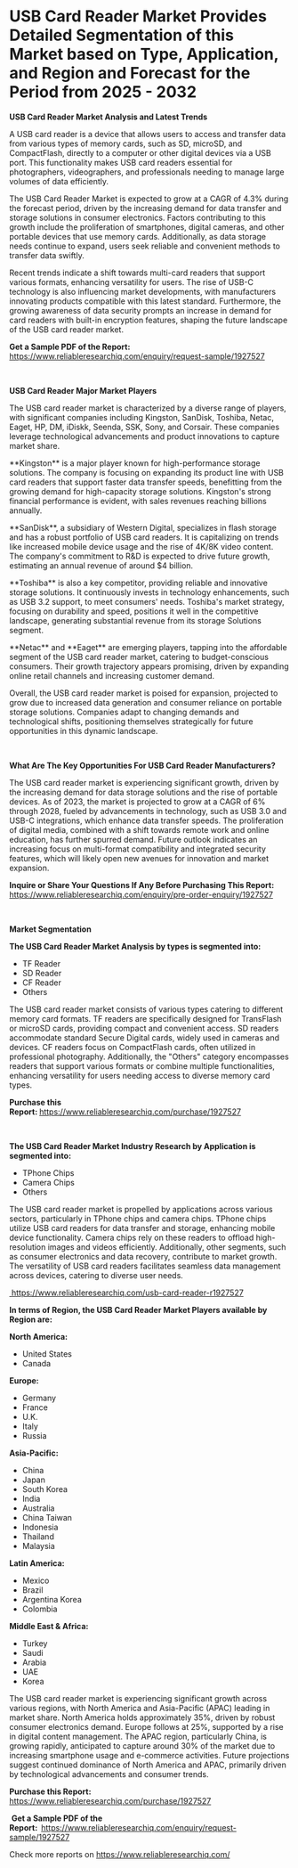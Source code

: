 <p><h1>USB Card Reader Market Provides Detailed Segmentation of this Market based on Type, Application, and Region and Forecast for the Period from 2025 - 2032</h1></p><p><strong>USB Card Reader Market Analysis and Latest Trends</strong></p>
<p><p>A USB card reader is a device that allows users to access and transfer data from various types of memory cards, such as SD, microSD, and CompactFlash, directly to a computer or other digital devices via a USB port. This functionality makes USB card readers essential for photographers, videographers, and professionals needing to manage large volumes of data efficiently.</p><p>The USB Card Reader Market is expected to grow at a CAGR of 4.3% during the forecast period, driven by the increasing demand for data transfer and storage solutions in consumer electronics. Factors contributing to this growth include the proliferation of smartphones, digital cameras, and other portable devices that use memory cards. Additionally, as data storage needs continue to expand, users seek reliable and convenient methods to transfer data swiftly.</p><p>Recent trends indicate a shift towards multi-card readers that support various formats, enhancing versatility for users. The rise of USB-C technology is also influencing market developments, with manufacturers innovating products compatible with this latest standard. Furthermore, the growing awareness of data security prompts an increase in demand for card readers with built-in encryption features, shaping the future landscape of the USB card reader market.</p></p>
<p><strong>Get a Sample PDF of the Report:&nbsp;</strong> <a href="https://www.reliableresearchiq.com/enquiry/request-sample/1927527?utm_campaign=1117&utm_medium=2&utm_source=Github&utm_content=ia&utm_term=15012025&utm_id=usb-card-reader">https://www.reliableresearchiq.com/enquiry/request-sample/1927527</a></p>
<p>&nbsp;</p>
<p><strong>USB Card Reader Major Market Players</strong></p>
<p><p>The USB card reader market is characterized by a diverse range of players, with significant companies including Kingston, SanDisk, Toshiba, Netac, Eaget, HP, DM, iDiskk, Seenda, SSK, Sony, and Corsair. These companies leverage technological advancements and product innovations to capture market share.</p><p>**Kingston** is a major player known for high-performance storage solutions. The company is focusing on expanding its product line with USB card readers that support faster data transfer speeds, benefitting from the growing demand for high-capacity storage solutions. Kingston's strong financial performance is evident, with sales revenues reaching billions annually.</p><p>**SanDisk**, a subsidiary of Western Digital, specializes in flash storage and has a robust portfolio of USB card readers. It is capitalizing on trends like increased mobile device usage and the rise of 4K/8K video content. The company's commitment to R&D is expected to drive future growth, estimating an annual revenue of around $4 billion.</p><p>**Toshiba** is also a key competitor, providing reliable and innovative storage solutions. It continuously invests in technology enhancements, such as USB 3.2 support, to meet consumers' needs. Toshiba's market strategy, focusing on durability and speed, positions it well in the competitive landscape, generating substantial revenue from its storage Solutions segment.</p><p>**Netac** and **Eaget** are emerging players, tapping into the affordable segment of the USB card reader market, catering to budget-conscious consumers. Their growth trajectory appears promising, driven by expanding online retail channels and increasing customer demand.</p><p>Overall, the USB card reader market is poised for expansion, projected to grow due to increased data generation and consumer reliance on portable storage solutions. Companies adapt to changing demands and technological shifts, positioning themselves strategically for future opportunities in this dynamic landscape.</p></p>
<p>&nbsp;</p>
<p><strong>What Are The Key Opportunities For USB Card Reader Manufacturers?</strong></p>
<p><p>The USB card reader market is experiencing significant growth, driven by the increasing demand for data storage solutions and the rise of portable devices. As of 2023, the market is projected to grow at a CAGR of 6% through 2028, fueled by advancements in technology, such as USB 3.0 and USB-C integrations, which enhance data transfer speeds. The proliferation of digital media, combined with a shift towards remote work and online education, has further spurred demand. Future outlook indicates an increasing focus on multi-format compatibility and integrated security features, which will likely open new avenues for innovation and market expansion.</p></p>
<p><strong>Inquire or Share Your Questions If Any Before Purchasing This Report:</strong> <a href="https://www.reliableresearchiq.com/enquiry/pre-order-enquiry/1927527?utm_campaign=1117&utm_medium=2&utm_source=Github&utm_content=ia&utm_term=15012025&utm_id=usb-card-reader">https://www.reliableresearchiq.com/enquiry/pre-order-enquiry/1927527</a></p>
<p>&nbsp;</p>
<p><strong>Market Segmentation</strong></p>
<p><strong>The USB Card Reader Market Analysis by types is segmented into:</strong></p>
<p><ul><li>TF Reader</li><li>SD Reader</li><li>CF Reader</li><li>Others</li></ul></p>
<p><p>The USB card reader market consists of various types catering to different memory card formats. TF readers are specifically designed for TransFlash or microSD cards, providing compact and convenient access. SD readers accommodate standard Secure Digital cards, widely used in cameras and devices. CF readers focus on CompactFlash cards, often utilized in professional photography. Additionally, the "Others" category encompasses readers that support various formats or combine multiple functionalities, enhancing versatility for users needing access to diverse memory card types.</p></p>
<p><strong>Purchase this Report:&nbsp;</strong><a href="https://www.reliableresearchiq.com/purchase/1927527?utm_campaign=1117&utm_medium=2&utm_source=Github&utm_content=ia&utm_term=15012025&utm_id=usb-card-reader">https://www.reliableresearchiq.com/purchase/1927527</a></p>
<p>&nbsp;</p>
<p><strong>The USB Card Reader Market Industry Research by Application is segmented into:</strong></p>
<p><ul><li>TPhone Chips</li><li>Camera Chips</li><li>Others</li></ul></p>
<p><p>The USB card reader market is propelled by applications across various sectors, particularly in TPhone chips and camera chips. TPhone chips utilize USB card readers for data transfer and storage, enhancing mobile device functionality. Camera chips rely on these readers to offload high-resolution images and videos efficiently. Additionally, other segments, such as consumer electronics and data recovery, contribute to market growth. The versatility of USB card readers facilitates seamless data management across devices, catering to diverse user needs.</p></p>
<p><a href="https://www.reliableresearchiq.com/usb-card-reader-r1927527?utm_campaign=1117&utm_medium=2&utm_source=Github&utm_content=ia&utm_term=15012025&utm_id=usb-card-reader">&nbsp;https://www.reliableresearchiq.com/usb-card-reader-r1927527</a></p>
<p><strong>In terms of Region, the USB Card Reader Market Players available by Region are:</strong></p>
<p>
    <p> <strong> North America: </strong>
        <ul>
            <li>United States</li>
            <li>Canada</li>
        </ul>
        </p> 
    <p> <strong> Europe: </strong>
        <ul>
            <li>Germany</li>
            <li>France</li>
            <li>U.K.</li>
            <li>Italy</li>
            <li>Russia</li>
        </ul>
        </p> 
    <p> <strong> Asia-Pacific: </strong>
        <ul>
            <li>China</li>
            <li>Japan</li>
            <li>South Korea</li>
            <li>India</li>
            <li>Australia</li>
            <li>China Taiwan</li>
            <li>Indonesia</li>
            <li>Thailand</li>
            <li>Malaysia</li>
        </ul>
        </p> 
    <p> <strong> Latin America: </strong>
        <ul>
            <li>Mexico</li>
            <li>Brazil</li>
            <li>Argentina Korea</li>
            <li>Colombia</li>
        </ul>
        </p> 
    <p> <strong> Middle East & Africa: </strong>
        <ul>
            <li>Turkey</li>
            <li>Saudi</li>
            <li>Arabia</li>
            <li>UAE</li>
            <li>Korea</li>
        </ul>
    </p>
    </p>
<p><p>The USB card reader market is experiencing significant growth across various regions, with North America and Asia-Pacific (APAC) leading in market share. North America holds approximately 35%, driven by robust consumer electronics demand. Europe follows at 25%, supported by a rise in digital content management. The APAC region, particularly China, is growing rapidly, anticipated to capture around 30% of the market due to increasing smartphone usage and e-commerce activities. Future projections suggest continued dominance of North America and APAC, primarily driven by technological advancements and consumer trends.</p></p>
<p><strong>Purchase this Report: </strong><a href="https://www.reliableresearchiq.com/purchase/1927527?utm_campaign=1117&utm_medium=2&utm_source=Github&utm_content=ia&utm_term=15012025&utm_id=usb-card-reader">https://www.reliableresearchiq.com/purchase/1927527</a></p>
<p>&nbsp;<strong>Get a Sample PDF of the Report:&nbsp;&nbsp;</strong><a href="https://www.reliableresearchiq.com/enquiry/request-sample/1927527?utm_campaign=1117&utm_medium=2&utm_source=Github&utm_content=ia&utm_term=15012025&utm_id=usb-card-reader">https://www.reliableresearchiq.com/enquiry/request-sample/1927527</a></p>
<p><strong></strong></p>
<p>Check more reports on <a href="https://www.reliableresearchiq.com/?utm_campaign=1117&utm_medium=2&utm_source=Github&utm_content=ia&utm_term=15012025&utm_id=usb-card-reader">https://www.reliableresearchiq.com/</a></p>